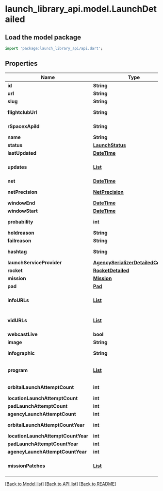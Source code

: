 # launch_library_api.model.LaunchDetailed

## Load the model package
```dart
import 'package:launch_library_api/api.dart';
```

## Properties
Name | Type | Description | Notes
------------ | ------------- | ------------- | -------------
**id** | **String** |  | [readonly] 
**url** | **String** |  | [readonly] 
**slug** | **String** |  | 
**flightclubUrl** | **String** |  | [optional] [readonly] 
**rSpacexApiId** | **String** |  | [optional] [readonly] 
**name** | **String** |  | [readonly] 
**status** | [**LaunchStatus**](LaunchStatus.md) |  | [readonly] 
**lastUpdated** | [**DateTime**](DateTime.md) |  | [readonly] 
**updates** | [**List<Update>**](Update.md) |  | [readonly] [default to const []]
**net** | [**DateTime**](DateTime.md) |  | [readonly] 
**netPrecision** | [**NetPrecision**](NetPrecision.md) |  | [optional] [readonly] 
**windowEnd** | [**DateTime**](DateTime.md) |  | [readonly] 
**windowStart** | [**DateTime**](DateTime.md) |  | [readonly] 
**probability** | **int** |  | [optional] [readonly] 
**holdreason** | **String** |  | [readonly] 
**failreason** | **String** |  | [readonly] 
**hashtag** | **String** |  | [optional] [readonly] 
**launchServiceProvider** | [**AgencySerializerDetailedCommon**](AgencySerializerDetailedCommon.md) |  | [readonly] 
**rocket** | [**RocketDetailed**](RocketDetailed.md) |  | [readonly] 
**mission** | [**Mission**](Mission.md) |  | [readonly] 
**pad** | [**Pad**](Pad.md) |  | [readonly] 
**infoURLs** | [**List<InfoURL>**](InfoURL.md) |  | [readonly] [default to const []]
**vidURLs** | [**List<VidURL>**](VidURL.md) |  | [readonly] [default to const []]
**webcastLive** | **bool** |  | [readonly] 
**image** | **String** |  | [readonly] 
**infographic** | **String** |  | [optional] [readonly] 
**program** | [**List<Program>**](Program.md) |  | [readonly] [default to const []]
**orbitalLaunchAttemptCount** | **int** |  | [optional] [readonly] 
**locationLaunchAttemptCount** | **int** |  | [readonly] 
**padLaunchAttemptCount** | **int** |  | [readonly] 
**agencyLaunchAttemptCount** | **int** |  | [readonly] 
**orbitalLaunchAttemptCountYear** | **int** |  | [optional] [readonly] 
**locationLaunchAttemptCountYear** | **int** |  | [readonly] 
**padLaunchAttemptCountYear** | **int** |  | [readonly] 
**agencyLaunchAttemptCountYear** | **int** |  | [readonly] 
**missionPatches** | [**List<MissionPatch>**](MissionPatch.md) |  | [readonly] [default to const []]

[[Back to Model list]](../README.md#documentation-for-models) [[Back to API list]](../README.md#documentation-for-api-endpoints) [[Back to README]](../README.md)


